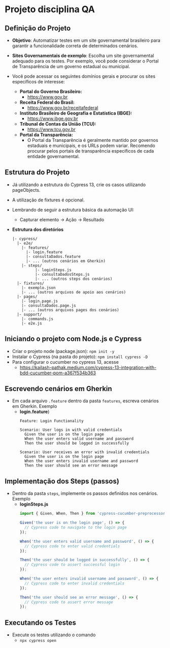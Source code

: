 # Projeto disciplina QA
## Definição do Projeto
- **Objetivo**: Automatizar testes em um site governamental brasileiro para garantir a funcionalidade correta de determinados cenários.
- **Sites Governamentais de exemplo**: Escolha um site governamental adequado para os testes. Por exemplo, você pode considerar o Portal de Transparência de um governo estadual ou municipal.

- Você pode acessar os seguintes domínios gerais e procurar os sites específicos de interesse:
	- **Portal do Governo Brasileiro:**
		- https://www.gov.br
	- **Receita Federal do Brasil:**
		- https://www.gov.br/receitafederal
	- **Instituto Brasileiro de Geografia e Estatística (IBGE):**
		- https://www.ibge.gov.br
	- **Tribunal de Contas da União (TCU):**
		- https://www.tcu.gov.br
	- **Portal da Transparência:**
		- O Portal da Transparência é geralmente mantido por governos estaduais e municipais, e os URLs podem variar. Recomendo procurar pelos portais de transparência específicos de cada entidade governamental.
## Estrutura do Projeto
- Já utilizando a estrutura do Cypress 13, crie os casos utilizando pageObjects.
- A utilização de fixtures é opcional.
- Lembrando de seguir a estrutura básica da automação UI:
	- Capturar elemento  → Ação → Resultado

- **Estrutura dos diretórios**
	```
	|- cypress/
	  |- e2e/
		|- features/
		  |- login.feature
		  |- consultaDados.feature
		  |- ... (outros cenários em Gherkin)
		|- steps/
			  |- loginSteps.js
			  |- consultaDadosSteps.js
			  |- ... (outros steps dos cenários)
	  |- fixtures/
		|- exemplo.json
		|- ... (outros arquivos de apoio aos cenários)
	  |- pages/
		|- login.page.js
		|- consultaDados.page.js
		|- ... (outros arquivos pages dos cenários)
	  |- support/
		|- commands.js
		|- e2e.js
	```

## Iniciando o projeto com Node.js e Cypress
- Criar o projeto node (package.json): `npm init -y`
- Instalar o Cypress (na pasta do projeto): `npm install cypress -D`
- Para configurar o cucumber no cypress 13, acesse
	- https://kailash-pathak.medium.com/cypress-13-integration-with-bdd-cucumber-pom-a367f534b363
	
## Escrevendo cenários em Gherkin
- Em cada arquivo `.feature` dentro da pasta `features`, escreva cenários em Gherkin. Exemplo
	- **login.feature**)
		```gherkin
		Feature: Login Functionality

		Scenario: User logs in with valid credentials
		  Given the user is on the login page
		  When the user enters valid username and password
		  Then the user should be logged in successfully

		Scenario: User receives an error with invalid credentials
		  Given the user is on the login page
		  When the user enters invalid username and password
		  Then the user should see an error message
		```

## Implementação dos Steps (passos)
- Dentro da pasta `steps`, implemente os passos definidos nos cenários. Exemplo 
	- **loginSteps.js**
		```js
		import { Given, When, Then } from 'cypress-cucumber-preprocessor/steps';

		Given('the user is on the login page', () => {
		  // Cypress code to navigate to the login page
		});

		When('the user enters valid username and password', () => {
		  // Cypress code to enter valid credentials
		});

		Then('the user should be logged in successfully', () => {
		  // Cypress code to assert successful login
		});

		When('the user enters invalid username and password', () => {
		  // Cypress code to enter invalid credentials
		});

		Then('the user should see an error message', () => {
		  // Cypress code to assert error message
		});
		```

## Executando os Testes
- Execute os testes utilizando o comando
	- `npx cypress open`